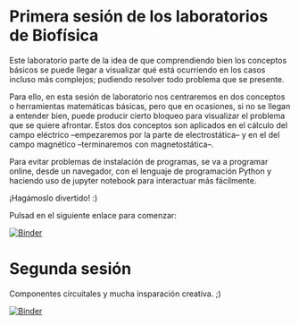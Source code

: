 # Primera sesión de los laboratorios de Biofísica

Este laboratorio parte de la idea de que comprendiendo bien los conceptos básicos se puede llegar a visualizar qué está ocurriendo en los casos incluso más complejos; pudiendo resolver todo problema que se presente.

Para ello, en esta sesión de laboratorio nos centraremos en dos conceptos o herramientas matemáticas básicas, pero que en ocasiones, si no se llegan a entender bien, puede producir cierto bloqueo para visualizar el problema que se quiere afrontar. Estos dos conceptos son aplicados en el cálculo del campo eléctrico –empezaremos por la parte de electrostática– y en el del campo magnético –terminaremos con magnetostática–.

Para evitar problemas de instalación de programas, se va a programar online, desde un navegador, con el lenguaje de programación Python y haciendo uso de jupyter notebook para interactuar más fácilmente.

¡Hagámoslo divertido! :)

Pulsad en el siguiente enlace para comenzar:

[![Binder](https://mybinder.org/badge.svg)](https://mybinder.org/v2/gh/sergiourjc/LabsBiofisica/master?filepath=PrimeraSesion.ipynb)


# Segunda sesión

Componentes circuitales y mucha insparación creativa. ;)

[![Binder](https://mybinder.org/badge.svg)](https://mybinder.org/v2/gh/sergiourjc/LabsBiofisica/master?filepath=SegundaSesion.ipynb)
